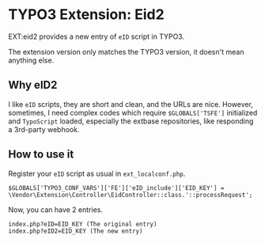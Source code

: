 # TYPO3 Extension: Eid2

EXT:eid2 provides a new entry of `eID` script in TYPO3.

The extension version only matches the TYPO3 version, it doesn't mean anything else.

## Why eID2

I like `eID` scripts, they are short and clean, and the URLs are nice. However, sometimes, I need complex codes which require `$GLOBALS['TSFE']` initialized and `TypoScript` loaded, especially the extbase repositories, like responding a 3rd-party webhook.

## How to use it

Register your `eID` script as usual in `ext_localconf.php`.

    $GLOBALS['TYPO3_CONF_VARS']['FE']['eID_include']['EID_KEY'] = \Vendor\Extension\Controller\EidController::class.'::processRequest';

Now, you can have 2 entries.

    index.php?eID=EID_KEY (The original entry)
    index.php?eID2=EID_KEY (The new entry)
